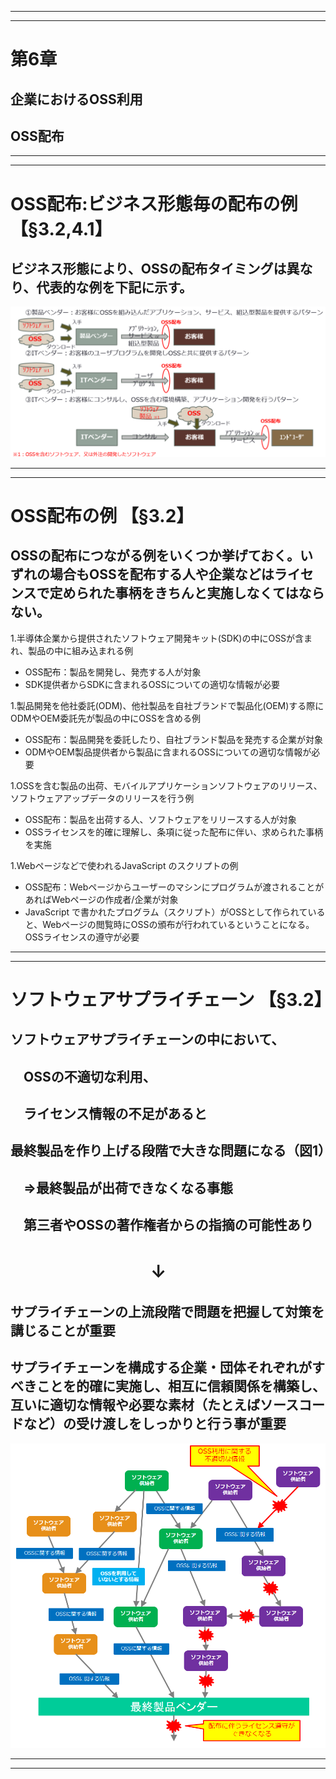 
---
---
# 第6章
## 企業におけるOSS利用
## OSS配布

---
---
# OSS配布:ビジネス形態毎の配布の例            【§3.2,4.1】
## ビジネス形態により、OSSの配布タイミングは異なり、代表的な例を下記に示す。

![An example of inbound process](img/OSS_Distribution-1.png)

---
---
# OSS配布の例                                               【§3.2】
## OSSの配布につながる例をいくつか挙げておく。いずれの場合もOSSを配布する人や企業などはライセンスで定められた事柄をきちんと実施しなくてはならない。
1.半導体企業から提供されたソフトウェア開発キット(SDK)の中にOSSが含まれ、製品の中に組み込まれる例

- OSS配布：製品を開発し、発売する人が対象
- SDK提供者からSDKに含まれるOSSについての適切な情報が必要

1.製品開発を他社委託(ODM)、他社製品を自社ブランドで製品化(OEM)する際にODMやOEM委託先が製品の中にOSSを含める例
- OSS配布：製品開発を委託したり、自社ブランド製品を発売する企業が対象
- ODMやOEM製品提供者から製品に含まれるOSSについての適切な情報が必要

1.OSSを含む製品の出荷、モバイルアプリケーションソフトウェアのリリース、ソフトウェアアップデータのリリースを行う例
- OSS配布：製品を出荷する人、ソフトウェアをリリースする人が対象
- OSSライセンスを的確に理解し、条項に従った配布に伴い、求められた事柄を実施

1.Webページなどで使われるJavaScript のスクリプトの例
- OSS配布：Webページからユーザーのマシンにプログラムが渡されることがあればWebページの作成者/企業が対象
- JavaScript で書かれたプログラム（スクリプト）がOSSとして作られていると、Webページの閲覧時にOSSの頒布が行われているということになる。OSSライセンスの遵守が必要

---
---
# ソフトウェアサプライチェーン     【§3.2】
## ソフトウェアサプライチェーンの中において、
## 　OSSの不適切な利用、
## 　ライセンス情報の不足があると
## 最終製品を作り上げる段階で大きな問題になる（図1）
## 　⇒最終製品が出荷できなくなる事態
## 　第三者やOSSの著作権者からの指摘の可能性あり

# 　　　　　　　　↓

## サプライチェーンの上流段階で問題を把握して対策を講じることが重要
## サプライチェーンを構成する企業・団体それぞれがすべきことを的確に実施し、相互に信頼関係を構築し、互いに適切な情報や必要な素材（たとえばソースコードなど）の受け渡しをしっかりと行う事が重要

![An example of inbound process](img/OSS_Distribution-2.png)


---
---

